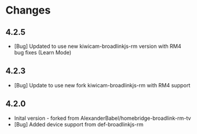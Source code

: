 # Changes

## 4.2.5

- [Bug] Updated to use new kiwicam-broadlinkjs-rm version with RM4 bug fixes (Learn Mode)

## 4.2.3

- [Bug] Update to use new fork kiwicam-broadlinkjs-rm with RM4 support

## 4.2.0

- Inital version - forked from AlexanderBabel/homebridge-broadlink-rm-tv
- [Bug] Added device support from def-broadlinkjs-rm
